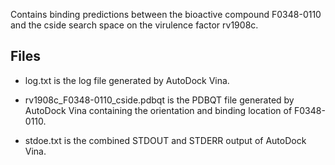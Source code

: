 Contains binding predictions between the bioactive compound F0348-0110 and the cside search space on the virulence factor rv1908c.

## Files

- log.txt is the log file generated by AutoDock Vina.

- rv1908c_F0348-0110_cside.pdbqt is the PDBQT file generated by AutoDock Vina containing the orientation and binding location of F0348-0110.

- stdoe.txt is the combined STDOUT and STDERR output of AutoDock Vina.

